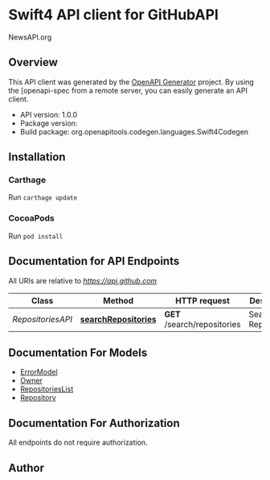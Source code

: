 # Swift4 API client for GitHubAPI

NewsAPI.org

## Overview
This API client was generated by the [OpenAPI Generator](https://openapi-generator.tech) project.  By using the [openapi-spec from a remote server, you can easily generate an API client.

- API version: 1.0.0
- Package version: 
- Build package: org.openapitools.codegen.languages.Swift4Codegen

## Installation

### Carthage

Run `carthage update`

### CocoaPods

Run `pod install`

## Documentation for API Endpoints

All URIs are relative to *https://api.github.com*

Class | Method | HTTP request | Description
------------ | ------------- | ------------- | -------------
*RepositoriesAPI* | [**searchRepositories**](docs/RepositoriesAPI.md#searchrepositories) | **GET** /search/repositories | Search Repositories


## Documentation For Models

 - [ErrorModel](docs/ErrorModel.md)
 - [Owner](docs/Owner.md)
 - [RepositoriesList](docs/RepositoriesList.md)
 - [Repository](docs/Repository.md)


## Documentation For Authorization

 All endpoints do not require authorization.


## Author



